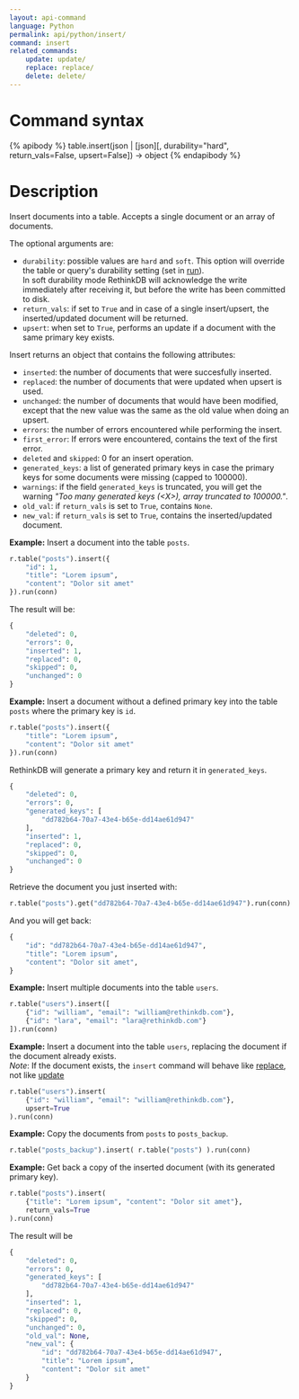 ```yaml
---
layout: api-command
language: Python
permalink: api/python/insert/
command: insert
related_commands:
    update: update/
    replace: replace/
    delete: delete/
---
```



# Command syntax #

{% apibody %}
table.insert(json | [json][, durability="hard", return_vals=False, upsert=False])
    &rarr; object
{% endapibody %}

# Description #

Insert documents into a table. Accepts a single document or an array of
documents.

The optional arguments are:

- `durability`: possible values are `hard` and `soft`. This option will override the
table or query's durability setting (set in [run](/api/python/run/)).  
In soft durability mode RethinkDB will acknowledge the write immediately after
receiving it, but before the write has been committed to disk.
- `return_vals`: if set to `True` and in case of a single insert/upsert, the inserted/updated
document will be returned.
- `upsert`: when set to `True`, performs an update if a document with the same primary key
exists.

Insert returns an object that contains the following attributes:

- `inserted`: the number of documents that were succesfully inserted.
- `replaced`: the number of documents that were updated when upsert is used.
- `unchanged`: the number of documents that would have been modified, except that the
new value was the same as the old value when doing an upsert.
- `errors`: the number of errors encountered while performing the insert.
- `first_error`: If errors were encountered, contains the text of the first error.
- `deleted` and `skipped`: 0 for an insert operation.
- `generated_keys`: a list of generated primary keys in case the primary keys for some
documents were missing (capped to 100000).
- `warnings`: if the field `generated_keys` is truncated, you will get the warning _"Too
many generated keys (&lt;X&gt;), array truncated to 100000."_.
- `old_val`: if `return_vals` is set to `True`, contains `None`.
- `new_val`: if `return_vals` is set to `True`, contains the inserted/updated document.



__Example:__ Insert a document into the table `posts`.

```py
r.table("posts").insert({
    "id": 1,
    "title": "Lorem ipsum",
    "content": "Dolor sit amet"
}).run(conn)
```

The result will be:

```py
{
    "deleted": 0,
    "errors": 0,
    "inserted": 1,
    "replaced": 0,
    "skipped": 0,
    "unchanged": 0
}
```


__Example:__ Insert a document without a defined primary key into the table `posts` where the
primary key is `id`.

```py
r.table("posts").insert({
    "title": "Lorem ipsum",
    "content": "Dolor sit amet"
}).run(conn)
```

RethinkDB will generate a primary key and return it in `generated_keys`.

```py
{
    "deleted": 0,
    "errors": 0,
    "generated_keys": [
        "dd782b64-70a7-43e4-b65e-dd14ae61d947"
    ],
    "inserted": 1,
    "replaced": 0,
    "skipped": 0,
    "unchanged": 0
}
```

Retrieve the document you just inserted with:

```py
r.table("posts").get("dd782b64-70a7-43e4-b65e-dd14ae61d947").run(conn)
```

And you will get back:

```py
{
    "id": "dd782b64-70a7-43e4-b65e-dd14ae61d947",
    "title": "Lorem ipsum",
    "content": "Dolor sit amet",
}
```


__Example:__ Insert multiple documents into the table `users`.

```py
r.table("users").insert([
    {"id": "william", "email": "william@rethinkdb.com"},
    {"id": "lara", "email": "lara@rethinkdb.com"}
]).run(conn)
```


__Example:__ Insert a document into the table `users`, replacing the document if the document
already exists.  
_Note_: If the document exists, the `insert` command will behave like [replace](/api/python/replace/), not like [update](/api/python/update/) 

```py
r.table("users").insert(
    {"id": "william", "email": "william@rethinkdb.com"},
    upsert=True
).run(conn)
```


__Example:__ Copy the documents from `posts` to `posts_backup`.

```py
r.table("posts_backup").insert( r.table("posts") ).run(conn)
```


__Example:__ Get back a copy of the inserted document (with its generated primary key).

```py
r.table("posts").insert(
    {"title": "Lorem ipsum", "content": "Dolor sit amet"},
    return_vals=True
).run(conn)
```

The result will be

```py
{
    "deleted": 0,
    "errors": 0,
    "generated_keys": [
        "dd782b64-70a7-43e4-b65e-dd14ae61d947"
    ],
    "inserted": 1,
    "replaced": 0,
    "skipped": 0,
    "unchanged": 0,
    "old_val": None,
    "new_val": {
        "id": "dd782b64-70a7-43e4-b65e-dd14ae61d947",
        "title": "Lorem ipsum",
        "content": "Dolor sit amet"
    }
}
```
